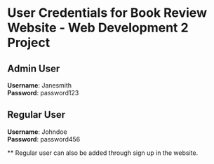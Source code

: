 # User Credentials for Book Review Website - Web Development 2 Project

## Admin User
**Username**: Janesmith  
**Password**: password123  

## Regular User
**Username**: Johndoe  
**Password**: password456  

** Regular user can also be added through sign up in the website.
